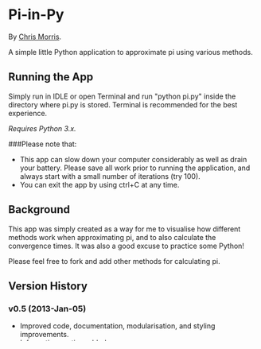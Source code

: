 # Pi-in-Py

By [Chris Morris](http://chrismorris.org).

A simple little Python application to approximate pi using various methods.

Running the App
---------------
Simply run in IDLE or open Terminal and run "python pi.py" inside the directory where pi.py is stored.
Terminal is recommended for the best experience.

*Requires Python 3.x.*


###Please note that:
- This app can slow down your computer considerably as well as drain your battery. Please save all work prior to running the application, and always start with a small number of iterations (try 100).
- You can exit the app by using ctrl+C at any time.

Background
----------
This app was simply created as a way for me to visualise how different methods work when approximating pi, and to also calculate the convergence times. It was also a good excuse to practice some Python!

Please feel free to fork and add other methods for calculating pi.

Version History
---------------
### v0.5 (2013-Jan-05)
- Improved code, documentation, modularisation, and styling improvements.
- Information section added.

### v0.4 (2013-Jan-04)
- Allows users to approximate pi using Newton's formula recursively.

### v0.3 (2013-Jan-03)
- Allows users to approximate pi using Euler's formula.
- Methods are now timed.
- Forces the user to run in Python 3.x.

### v0.2 (2013-Jan-03)
- Fixed the message loop stating the ordering of addition and subtraction in the Divide-Subtract-Divide-Add algorithm (algorithm remains the same).
- Allows users to approximate pi using Madheva's formula iteratively.
- Added menu and basic UI.
- Added overflow handler.

### v0.1 (2013-Jan-02)
- Allows users to approximate pi by calculating 4*(1 - 1/3 + 1/5 - 1/7 +...) iteratively.
